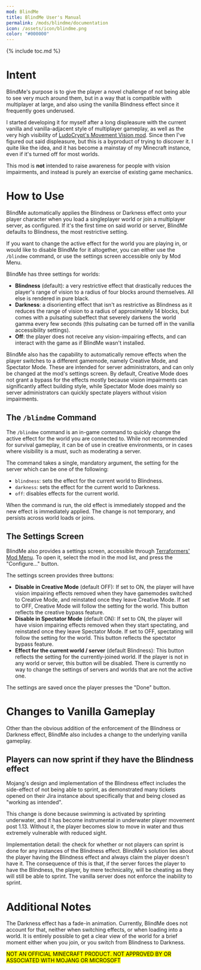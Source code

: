 ```yaml
---
mod: BlindMe
title: BlindMe User's Manual
permalink: /mods/blindme/documentation
icon: /assets/icon/blindme.png
color: "#000000"
---
```


{% include toc.md %}

# Intent

BlindMe's purpose is to give the player a novel challenge of not being able to see very much around them, but in a way that is compatible with multiplayer at large, and also using the vanilla Blindness effect since it frequently goes underused.

I started developing it for myself after a long displeasure with the current vanilla and vanilla-adjacent style of multiplayer gameplay, as well as the very high visibility of [LudoCrypt's Movement Vision mod](https://modrinth.com/mod/movement-vision). Since then I've figured out said displeasure, but this is a byproduct of trying to discover it. I quite like the idea, and it has become a mainstay of my Minecraft instance, even if it's turned off for most worlds.

This mod is **not** intended to raise awareness for people with vision impairments, and instead is purely an exercise of existing game mechanics.

# How to Use

BlindMe automatically applies the Blindness or Darkness effect onto your player character when you load a singleplayer world or join a multiplayer server, as configured. If it's the first time on said world or server, BlindMe defaults to Blindness, the most restrictive setting.

If you want to change the active effect for the world you are playing in, or would like to disable BlindMe for it altogether, you can either use the `/blindme` command, or use the settings screen accessible only by Mod Menu.

BlindMe has three settings for worlds:
 - **Blindness** (default): a very restrictive effect that drastically reduces the player's range of vision to a radius of four blocks around themselves. All else is rendered in pure black.
 - **Darkness**: a disorienting effect that isn't as restrictive as Blindness as it reduces the range of vision to a radius of approximately 14 blocks, but comes with a pulsating subeffect that severely darkens the world gamma every few seconds (this pulsating can be turned off in the vanilla accessibility settings).
- **Off**: the player does not receive any vision-impairing effects, and can interact with the game as if BlindMe wasn't installed.

BlindMe also has the capability to automatically remove effects when the player switches to a different gamemode, namely Creative Mode, and Spectator Mode. These are intended for server administrators, and can only be changed at the mod's settings screen. By default, Creative Mode does not grant a bypass for the effects mostly because vision impairments can significantly affect building style, while Spectator Mode does mainly so server administrators can quickly spectate players without vision impairments.

## The `/blindme` Command

The `/blindme` command is an in-game command to quickly change the active effect for the world you are connected to. While not recommended for survival gameplay, it can be of use in creative environments, or in cases where visibility is a must, such as moderating a server.

The command takes a single, mandatory argument, the setting for the server which can be one of the following:

 - `blindness`: sets the effect for the current world to Blindness.
 - `darkness`: sets the effect for the current world to Darkness.
 - `off`: disables effects for the current world.

When the command is run, the old effect is immediately stopped and the new effect is immediately applied. The change is not temporary, and persists across world loads or joins.

## The Settings Screen

BlindMe also provides a settings screen, accessible through [Terraformers' Mod Menu](https://modrinth.com/mod/modmenu). To open it, select the mod in the mod list, and press the "Configure..." button.

The settings screen provides three buttons:

- **Disable in Creative Mode** (default OFF): If set to ON, the player will have vision impairing effects removed when they have gamemodes switched to Creative Mode, and reinstated once they leave Creative Mode. If set to OFF, Creative Mode will follow the setting for the world. This button reflects the creative bypass feature.
- **Disable in Spectator Mode** (default ON): If set to ON, the player will have vision impairing effects removed when they start spectating, and reinstated once they leave Spectator Mode. If set to OFF, spectating will follow the setting for the world. This button reflects the spectator bypass feature.
- **Effect for the current world / server** (default Blindness): This button reflects the setting for the currently-joined world. If the player is not in any world or server, this button will be disabled. There is currently no way to change the settings of servers and worlds that are not the active one.

The settings are saved once the player presses the "Done" button.

# Changes to Vanilla Gameplay

Other than the obvious addition of the enforcement of the Blindness or Darkness effect, BlindMe also includes a change to the underlying vanilla gameplay.

## Players can now sprint if they have the Blindness effect

Mojang's design and implementation of the Blindness effect includes the side-effect of not being able to sprint, as demonstrated many tickets opened on their Jira instance about specifically that and being closed as "working as intended".

This change is done because swimming is activated by sprinting underwater, and it has become instrumental in underwater player movement post 1.13. Without it, the player becomes slow to move in water and thus extremely vulnerable with reduced sight.

Implementation detail: the check for whether or not players can sprint is done for any instances of the Blindness effect. BlindMe's solution lies about the player having the Blindness effect and always claim the player doesn't have it. The consequence of this is that, if the server forces the player to have the Blindness, the player, by mere technicality, will be cheating as they will still be able to sprint. The vanilla server does not enforce the inability to sprint.

# Additional Notes

The Darkness effect has a fade-in animation. Currently, BlindMe does not account for that, neither when switching effects, or when loading into a world. It is entirely possible to get a clear view of the world for a brief moment either when you join, or you switch from Blindness to Darkness.

<mark class="note">NOT AN OFFICIAL MINECRAFT PRODUCT. NOT APPROVED BY OR ASSOCIATED WITH MOJANG OR MICROSOFT</mark>
